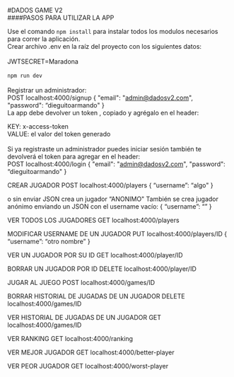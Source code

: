 #DADOS GAME V2<br>
####PASOS PARA UTILIZAR LA APP<br>

Use el comando `npm install` para instalar todos los modulos necesarios para correr la aplicación.<br> 
Crear archivo .env en la raíz del proyecto con los siguientes datos:<br><br>
JWTSECRET=Maradona
<br><br>
`npm run dev`
<br><br>
Registrar un administrador:<br>
POST localhost:4000/signup
{
"email": "admin@dadosv2.com",
"password": “dieguitoarmando"
}
<br>
La app debe devolver un token , copiado y agrégalo en el header:<br>

KEY: x-access-token<br>
VALUE: el valor del token generado<br>
<br>
Si ya registraste un administrador puedes iniciar sesión también te devolverá el token para agregar en el header:<br>
POST localhost:4000/login
{
"email": "admin@dadosv2.com",
"password": “dieguitoarmando"
}

CREAR JUGADOR
POST localhost:4000/players 
{
“username”: “algo"
}

o sin enviar JSON crea un jugador “ANONIMO"
También se crea jugador anónimo enviando un JSON con el username vacío:
{
“username”: “”
}

VER TODOS LOS JUGADORES
GET localhost:4000/players

MODIFICAR USERNAME DE UN JUGADOR
PUT localhost:4000/players/ID
{
“username”: “otro nombre”
}

VER UN JUGADOR POR SU ID
GET localhost:4000/player/ID

BORRAR UN JUGADOR POR ID
DELETE localhost:4000/player/ID

JUGAR AL JUEGO
POST localhost:4000/games/ID

BORRAR HISTORIAL DE JUGADAS DE UN JUGADOR
DELETE localhost:4000/games/ID

VER HISTORIAL DE JUGADAS DE UN JUGADOR
GET localhost:4000/games/ID

VER RANKING
GET localhost:4000/ranking

VER MEJOR JUGADOR
GET localhost:4000/better-player

VER PEOR JUGADOR
GET localhost:4000/worst-player
